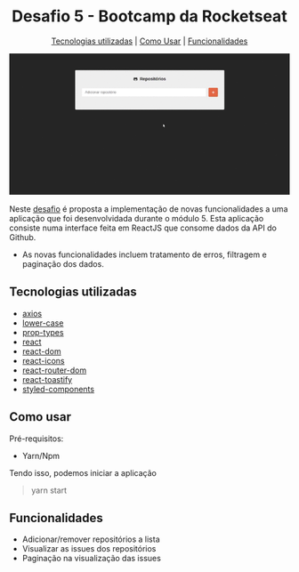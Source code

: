 <h1 align="center">
  Desafio 5 - Bootcamp da Rocketseat
</h1>

<p align="center">
  <a href="#tecnologias-utilizadas">Tecnologias utilizadas</a> |
  <a href="#como-usar">Como Usar</a> |
  <a href="#funcionalidades">Funcionalidades</a>
</p>

<div align="center">

![](src/assets/example.gif)

</div>

Neste [desafio](https://github.com/Rocketseat/bootcamp-gostack-desafio-05) é proposta a implementação de novas funcionalidades a uma aplicação que foi desenvolvidada durante o módulo 5. Esta aplicação consiste numa interface feita em ReactJS que consome dados da API do Github.

- As novas funcionalidades incluem tratamento de erros, filtragem e paginação dos dados.

## Tecnologias utilizadas

- [axios](https://github.com/axios/axios)
- [lower-case]()
- [prop-types]()
- [react](https://github.com/facebook/react)
- [react-dom](https://github.com/facebook/react/tree/master/packages/react-dom)
- [react-icons](https://github.com/react-icons/react-icons)
- [react-router-dom](https://github.com/ReactTraining/react-router/tree/master/packages/react-router-dom)
- [react-toastify](https://github.com/fkhadra/react-toastify)
- [styled-components](https://github.com/styled-components/styled-components)

## Como usar

Pré-requisitos:

- Yarn/Npm

Tendo isso, podemos iniciar a aplicação

> yarn start

## Funcionalidades

- Adicionar/remover repositórios a lista
- Visualizar as issues dos repositórios
- Paginação na visualização das issues
